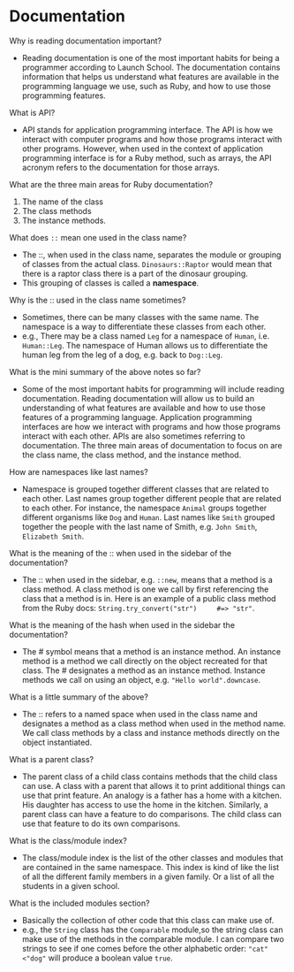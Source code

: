 # Documentation

Why is reading documentation important?

- Reading documentation is one of the most important habits for being a programmer according to Launch School. The documentation contains information that helps us understand what features are available in the programming language we use, such as Ruby, and how to use those programming features.

What is API?

- API stands for application programming interface. The API is how we interact with computer programs and how those programs interact with other programs. However, when used in the context of application programming interface is for a Ruby method, such as arrays, the API acronym refers to the documentation for those arrays.

What are the three main areas for Ruby documentation?

1. The name of the class
2. The class methods
3. The instance methods.

What does `::` mean one used in the class name?

- The ::, when used in the class name, separates the module or grouping of classes from the actual class. `Dinosaurs::Raptor` would mean that there is a raptor class there is a part of the dinosaur grouping. 
- This grouping of classes is called a **namespace**.

Why is the :: used in the class name sometimes?

- Sometimes, there can be many classes with the same name. The namespace is a way to differentiate these classes from each other.
- e.g., There may be a class named `Leg` for a namespace of `Human`, i.e. `Human::Leg`. The namespace of Human allows us to differentiate the human leg from the leg of a dog, e.g. back to `Dog::Leg`.

What is the mini summary of the above notes so far?

- Some of the most important habits for programming will include reading documentation. Reading documentation will allow us to build an understanding of what features are available and how to use those features of a programming language. Application programming interfaces are how we interact with programs and how those programs interact with each other. APIs are also sometimes referring to documentation. The three main areas of documentation to focus on are the class name, the class method, and the instance method.

How are namespaces like last names?

- Namespace is grouped together different classes that are related to each other. Last names group together different people that are related to each other. For instance, the namespace `Animal` groups together different organisms like `Dog` and `Human`. Last names like `Smith` grouped together the people with the last name of Smith, e.g. `John Smith`, `Elizabeth Smith`. 

What is the meaning of the :: when used in the sidebar of the documentation? 

- The :: when used in the sidebar, e.g. `::new`, means that a method is a class method. A class method is one we call by first referencing the class that a method is in. Here is an example of a public class method from the Ruby docs: `String.try_convert("str")     #=> "str"`. 

What is the meaning of the hash when used in the sidebar the documentation?

- The # symbol means that a method is an instance method. An instance method is a method we call directly on the object recreated for that class. The # designates a method as an instance method. Instance methods we call on using an object, e.g. `"Hello world".downcase`. 

What is a little summary of the above?

- The :: refers to a named space when used in the class name and designates a method as a class method when used in the method name. We call class methods by a class and instance methods directly on the object instantiated.

What is a parent class? 

- The parent class of a child class contains methods that the child class can use. A class with a parent that allows it to print additional things can use that print feature. An analogy is a father has a home with a kitchen. His daughter has access to use the home in the kitchen. Similarly, a parent class can have a feature to do comparisons. The child class can use that feature to do its own comparisons.

What is the class/module index?

- The class/module index is the list of the other classes and modules that are contained in the same namespace. This index is kind of like the list of all the different family members in a given family. Or a list of all the students in a given school. 

What is the included modules section?

- Basically the collection of other code that this class can make use of.
- e.g., the `String` class has the `Comparable` module,so the string class can make use of the methods in the comparable module. I can compare two strings to see if one comes before the other alphabetic order: `"cat" <"dog"` will produce a boolean value `true`.

